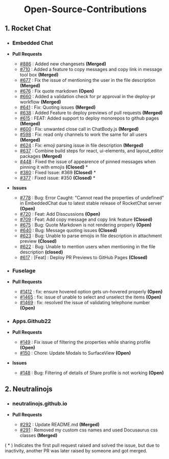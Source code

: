 <h1 align="center">Open-Source-Contributions</h1>

## 1. Rocket Chat
- ### Embedded Chat
  
- **Pull Requests**
  - [#886](https://github.com/RocketChat/EmbeddedChat/pull/886) : Added new changesets **(Merged)**
  - [#710](https://github.com/RocketChat/EmbeddedChat/pull/710) : Added a feature to copy messages and copy link in message tool box  **(Merged)**
  - [#677](https://github.com/RocketChat/EmbeddedChat/pull/677) : Fix the issue of mentioning the user in the file description **(Merged)**
  - [#676](https://github.com/RocketChat/EmbeddedChat/pull/676) : Fix quote markdown **(Open)**
  - [#660](https://github.com/RocketChat/EmbeddedChat/pull/660) : Added a validation check for pr approval in the deploy-pr workflow **(Merged)**
  - [#641](https://github.com/RocketChat/EmbeddedChat/pull/641) : Fix: Quoting issues **(Merged)** 
  - [#638](https://github.com/RocketChat/EmbeddedChat/pull/638) : Added Feature to deploy previews of pull requests **(Merged)**
  - [#615](https://github.com/RocketChat/EmbeddedChat/pull/615) : FEAT: Added support to deploy monorepos to github pages **(Merged)**
  - [#600](https://github.com/RocketChat/EmbeddedChat/pull/600) : Fix: unwanted close call in ChatBody.js **(Merged)**
  - [#598](https://github.com/RocketChat/EmbeddedChat/pull/598) : Fix: read only channels to work the same for all users **(Merged)**
  - [#624](https://github.com/RocketChat/EmbeddedChat/pull/624) : Fix: emoji parsing issue in file description **(Merged)**
  - [#637](https://github.com/RocketChat/EmbeddedChat/pull/637) : Combine build steps for react, ui-elements, and layout_editor packages **(Merged)**
  - [#448](https://github.com/RocketChat/EmbeddedChat/pull/448) : Fixed the issue of appearence of pinned messages when pinning it with emojis **(Closed)** *
  - [#380](https://github.com/RocketChat/EmbeddedChat/pull/380) : Fixed Issue: #369 **(Closed)** *
  - [#377](https://github.com/RocketChat/EmbeddedChat/pull/377) : Fixed issue: #350 **(Closed)** *

- **Issues**
  - [#778](https://github.com/RocketChat/EmbeddedChat/issues/778) : Bug: Error Caught: "Cannot read the properties of undefined" in EmbeddedChat due to latest stable release of RocketChat server **(Open)**
  - [#720](https://github.com/RocketChat/EmbeddedChat/issues/720) : Feat: Add Disscussions **(Open)**
  - [#709](https://github.com/RocketChat/EmbeddedChat/issues/709) : Feat: Add copy message and copy link feature **(Closed)**
  - [#675](https://github.com/RocketChat/EmbeddedChat/issues/675) : Bug: Quote Markdown is not rendering properly **(Open)**
  - [#640](https://github.com/RocketChat/EmbeddedChat/issues/640) : Bug: Message quoting issues **(Closed)**
  - [#623](https://github.com/RocketChat/EmbeddedChat/issues/623) : Bug: Unable to parse emojis in file description in attachment preview **(Closed)**
  - [#622](https://github.com/RocketChat/EmbeddedChat/issues/622) : Bug: Unable to mention users when mentioning in the file description **(closed)**
  - [#617](https://github.com/RocketChat/EmbeddedChat/issues/617) : [Feat] : Deploy PR Previews to GitHub Pages **(Closed)**
  

- ### Fuselage
  
- **Pull Requests**
  - [#1412](https://github.com/RocketChat/fuselage/pull/1412) : fix: ensure hovered option gets un-hovered properly **(Open)**
  - [#1465](https://github.com/RocketChat/fuselage/pull/1465) : fix: issue of unable to select and unselect the items **(Open)**
  - [#1469](https://github.com/RocketChat/fuselage/pull/1469) : fix: resolved the issue of validating telephone number **(Open)**

- ### Apps.Github22
  
- **Pull Requests**
  - [#149](https://github.com/RocketChat/Apps.Github22/pull/149) : Fix issue of filtering the properties while sharing profile **(Open)**
  - [#150](https://github.com/RocketChat/Apps.Github22/pull/150) : Chore: Update Modals to SurfaceView **(Open)**
    
- **Issues**
  - [#148](https://github.com/RocketChat/Apps.Github22/issues/148) : Bug: Filtering of details of Share profile is not working  **(Open)**

## 2. Neutralinojs 
- ### neutralinojs.github.io
  
- **Pull Requests**
  - [#292](https://github.com/neutralinojs/neutralinojs.github.io/pull/292) : Update README.md **(Merged)**
  - [#291](https://github.com/neutralinojs/neutralinojs.github.io/pull/291) : Removed my custom css names and used Docusaurus css classes **(Merged)**

( * ) Indicates the first pull request raised and solved the issue, but due to inactivity, another PR was later raised by someone and got merged.
